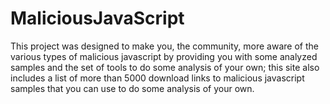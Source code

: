 # MaliciousJavaScript
This project was designed to make you, the community, more aware of the various types of malicious javascript by providing
you with some analyzed samples and the set of tools to do some analysis of your own; this site also includes
a list of more than 5000 download links to malicious javascript samples that you can use to do some analysis of your own.

